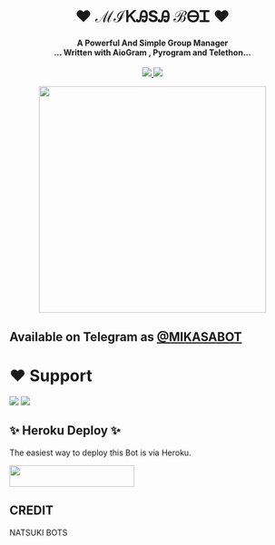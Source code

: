 <h1 align="center"><b> ❤️ ℳℐᏦᎯЅᎯ ℬᎾᏆ ❤️ </b></h1>

<h4 align="center">A Powerful And Simple Group Manager <br> ... Written with AioGram , Pyrogram and Telethon...</h4>
<p align='center'>
  <a href="https://www.python.org/" alt="made-with-python"> <img src="https://img.shields.io/badge/Made%20with-Python-1f425f.svg?style=flat-square&logo=python&color=blue" /> </a>
  <a href="https://github.com/Utkarsh2008/Mikasa-bot/graphs/commit-activity" alt="Maintenance"> <img src="https://img.shields.io/badge/Maintained%3F-yes-green.svg?style=flat-square" /> </a>
</p>

<p align="center"><a href="https://t.me/mikasa_alpha_robot"><img src="(https://telegra.ph/file/e1af437244c6cbafc1c2f.jpg)" width="400"></a></p>

## Available on Telegram as [@MIKASABOT](https://t.me/mikasa_alpha_Robot)

# ❤️ Support
<a href="https://t.me/alpha_bot_support"><img src="https://img.shields.io/badge/Join-Telegram%20Channel-red.svg?logo=Telegram"></a>
<a href="t.me/alpha_bot_updates"><img src="https://img.shields.io/badge/Join-Telegram%20Group-blue.svg?logo=telegram"></a>


## ✨ Heroku Deploy ✨
The easiest way to deploy this Bot is via Heroku.

<p align="left"><a href="https://heroku.com/deploy?template=https://github.com/utkarsh2008/Mikasa-bot"> <img src="https://img.shields.io/badge/Deploy%20To%20Heroku-black?style=for-the-badge&logo=heroku" width="220" height="38.45"/></a></p>



## CREDIT
NATSUKI BOTS 
